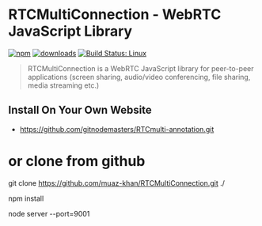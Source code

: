 # RTCMultiConnection - WebRTC JavaScript Library

[![npm](https://img.shields.io/npm/v/rtcmulticonnection.svg)](https://npmjs.org/package/rtcmulticonnection) [![downloads](https://img.shields.io/npm/dm/rtcmulticonnection.svg)](https://npmjs.org/package/rtcmulticonnection) [![Build Status: Linux](https://travis-ci.org/muaz-khan/RTCMultiConnection.png?branch=master)](https://travis-ci.org/muaz-khan/RTCMultiConnection)

> RTCMultiConnection is a WebRTC JavaScript library for peer-to-peer applications (screen sharing, audio/video conferencing, file sharing, media streaming etc.)

## Install On Your Own Website

* https://github.com/gitnodemasters/RTCmulti-annotation.git

# or clone from github
git clone https://github.com/muaz-khan/RTCMultiConnection.git ./

npm install

node server --port=9001
```